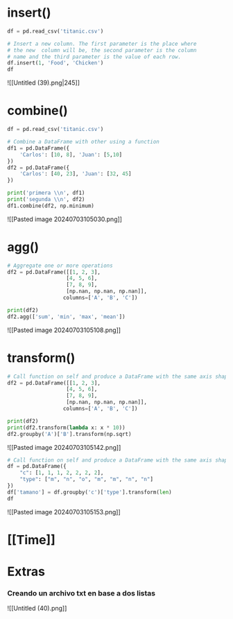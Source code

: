 # insert()

```python
df = pd.read_csv('titanic.csv')

# Insert a new column. The first parameter is the place where
# the new  column will be, the second parameter is the column 
# name and the third parameter is the value of each row.
df.insert(1, 'Food', 'Chicken')
df
```
![[Untitled (39).png|245]]

# combine()

```python
df = pd.read_csv('titanic.csv')

# Combine a DataFrame with other using a function
df1 = pd.DataFrame({
    'Carlos': [10, 8], 'Juan': [5,10]
})
df2 = pd.DataFrame({
    'Carlos': [40, 23], 'Juan': [32, 45]
})

print('primera \\n', df1)
print('segunda \\n', df2)
df1.combine(df2, np.minimum)
```
![[Pasted image 20240703105030.png]]

# agg()
```python
# Aggregate one or more operations
df2 = pd.DataFrame([[1, 2, 3],
                   [4, 5, 6],
                   [7, 8, 9],
                   [np.nan, np.nan, np.nan]],
                  columns=['A', 'B', 'C'])

print(df2)
df2.agg(['sum', 'min', 'max', 'mean'])
```
![[Pasted image 20240703105108.png]]

# transform()

```python
# Call function on self and produce a DataFrame with the same axis shape
df2 = pd.DataFrame([[1, 2, 3],
                   [4, 5, 6],
                   [7, 8, 9],
                   [np.nan, np.nan, np.nan]],
                  columns=['A', 'B', 'C'])

print(df2)
print(df2.transform(lambda x: x * 10))
df2.groupby('A')['B'].transform(np.sqrt)
```
![[Pasted image 20240703105142.png]]

```python
# Call function on self and produce a DataFrame with the same axis shape
df = pd.DataFrame({
    "c": [1, 1, 1, 2, 2, 2, 2],
    "type": ["m", "n", "o", "m", "m", "n", "n"]
})
df['tamano'] = df.groupby('c')['type'].transform(len)
df
```
![[Pasted image 20240703105153.png]]
# [[Time]]

# Extras

### Creando un archivo txt en base a dos listas
![[Untitled (40).png]]